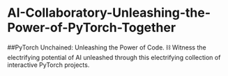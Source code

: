 # AI-Collaboratory-Unleashing-the-Power-of-PyTorch-Together
##PyTorch Unchained: Unleashing the Power of Code. ⛓️ Witness the electrifying potential of AI unleashed through this electrifying collection of interactive PyTorch projects.
